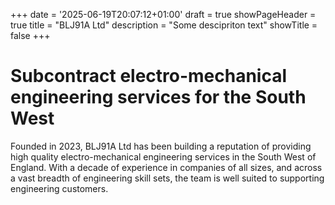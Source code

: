 +++
date = '2025-06-19T20:07:12+01:00'
draft = true
showPageHeader = true
title = "BLJ91A Ltd"
description = "Some descipriton text"
showTitle = false
+++


# Subcontract electro-mechanical engineering services for the South West

Founded in 2023, BLJ91A Ltd has been building a reputation of providing high quality electro-mechanical engineering services in the South West of England.  With a decade of experience in companies of all sizes, and across a vast breadth of engineering skill sets, the team is well suited to supporting engineering customers.

